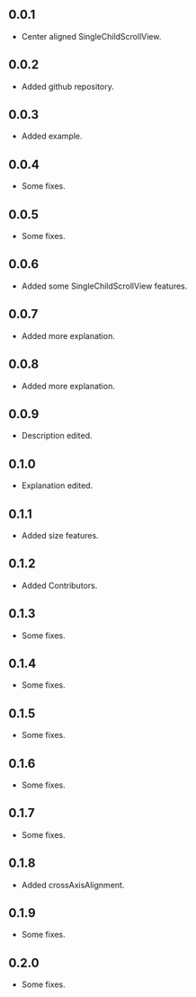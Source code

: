 ## 0.0.1

* Center aligned SingleChildScrollView.

## 0.0.2

* Added github repository.

## 0.0.3

* Added example.

## 0.0.4

* Some fixes.

## 0.0.5

* Some fixes.

## 0.0.6

* Added some SingleChildScrollView features.

## 0.0.7

* Added more explanation.

## 0.0.8

* Added more explanation.

## 0.0.9

* Description edited.

## 0.1.0

* Explanation edited.

## 0.1.1

* Added size features.

## 0.1.2

* Added Contributors.

## 0.1.3

* Some fixes.

## 0.1.4

* Some fixes.

## 0.1.5

* Some fixes.

## 0.1.6

* Some fixes.

## 0.1.7

* Some fixes.

## 0.1.8

* Added crossAxisAlignment.

## 0.1.9

* Some fixes.

## 0.2.0

* Some fixes.